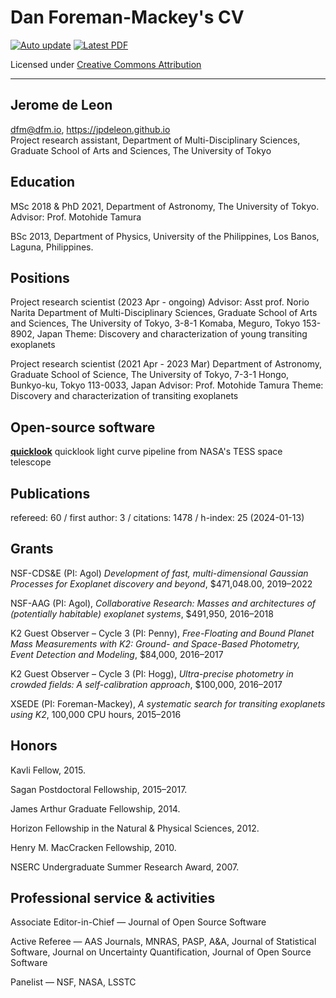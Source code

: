 # Dan Foreman-Mackey's CV

[![Auto update](https://github.com/jpdeleon/cv/workflows/Auto%20update/badge.svg)](https://github.com/jpdeleon/cv/actions?query=workflow%3A%22Auto+update%22) [![Latest PDF](https://img.shields.io/badge/pdf-latest-orange.svg)](https://raw.githubusercontent.com/jpdeleon/cv/main-pdf/tex/cv_pubs.pdf)

Licensed under [Creative Commons Attribution](http://creativecommons.org/licenses/by/4.0/)

<hr>

## Jerome de Leon

 <span class="sans-serif">dfm@dfm.io,
https://jpdeleon.github.io</span>  
Project research assistant, Department of Multi-Disciplinary Sciences, Graduate School of Arts and Sciences, The University of Tokyo


## Education

<div class="list">


MSc 2018 & PhD 2021, Department of Astronomy, The University of Tokyo. Advisor: Prof. Motohide Tamura

BSc 2013, Department of Physics, University of the Philippines, Los Banos, Laguna, Philippines.

</div>

## Positions

<div class="list">


Project research scientist (2023 Apr - ongoing)
Advisor: Asst prof. Norio Narita
Department of Multi-Disciplinary Sciences, Graduate School of Arts and Sciences, The University of Tokyo, 3-8-1 Komaba, Meguro, Tokyo 153-8902, Japan
Theme: Discovery and characterization of young transiting exoplanets

Project research scientist (2021 Apr - 2023 Mar)
Department of Astronomy, Graduate School of Science, The University of Tokyo, 7-3-1 Hongo, Bunkyo-ku, Tokyo 113-0033, Japan
Advisor: Prof. Motohide Tamura
Theme: Discovery and characterization of transiting exoplanets


</div>

## Open-source software

<div class="list">


[**quicklook**](https://github.com/jpdeleon/quicklook) 
quicklook light curve pipeline from NASA's TESS space telescope

</div>

## Publications

refereed: 60 / first author: 3 / citations: 1478 / h-index: 25
(2024-01-13)

## Grants

<div class="list">


NSF-CDS&E (PI: Agol) *Development of fast, multi-dimensional Gaussian
Processes for Exoplanet discovery and beyond*, \$471,048.00, 2019–2022

NSF-AAG (PI: Agol), *Collaborative Research: Masses and architectures of
(potentially habitable) exoplanet systems*, \$491,950, 2016–2018

K2 Guest Observer – Cycle 3 (PI: Penny), *Free-Floating and Bound Planet
Mass Measurements with K2: Ground- and Space-Based Photometry, Event
Detection and Modeling*, \$84,000, 2016–2017

K2 Guest Observer – Cycle 3 (PI: Hogg), *Ultra-precise photometry in
crowded fields: A self-calibration approach*, \$100,000, 2016–2017

XSEDE (PI: Foreman-Mackey), *A systematic search for transiting
exoplanets using K2*, 100,000 CPU hours, 2015–2016

</div>

## Honors

<div class="list">


Kavli Fellow, 2015.

Sagan Postdoctoral Fellowship, 2015–2017.

James Arthur Graduate Fellowship, 2014.

Horizon Fellowship in the Natural & Physical Sciences, 2012.

Henry M. MacCracken Fellowship, 2010.

NSERC Undergraduate Summer Research Award, 2007.

</div>

## Professional service & activities

<div class="list">


Associate Editor-in-Chief — Journal of Open Source Software

Active Referee — AAS Journals, MNRAS, PASP, A&A, Journal of Statistical
Software, Journal on Uncertainty Quantification, Journal of Open Source
Software

Panelist — NSF, NASA, LSSTC

</div>